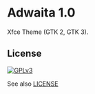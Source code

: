 Adwaita 1.0
======

Xfce Theme (GTK 2, GTK 3).


License
-------

[![GPLv3](http://www.gnu.org/graphics/gplv3-88x31.png)](http://www.gnu.org/licenses/gpl-3.0.txt)

See also [LICENSE](LICENSE)
